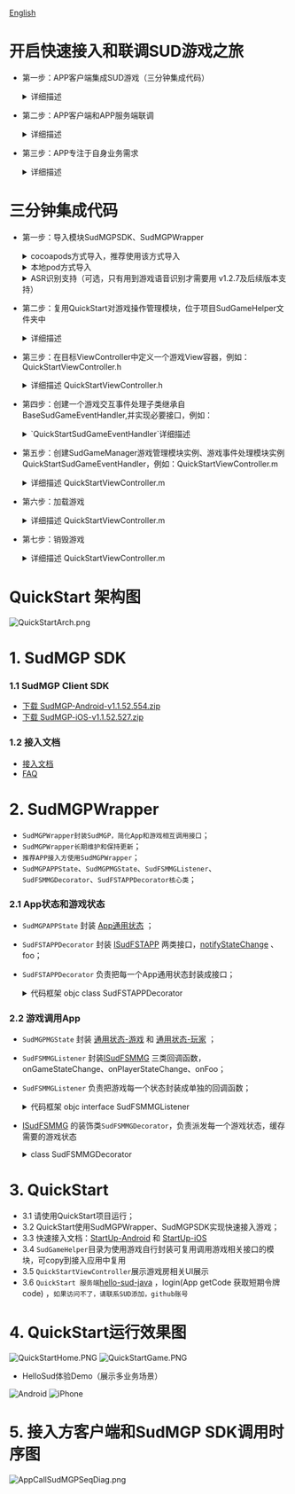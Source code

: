 [English](README_en.md)

# 开启快速接入和联调SUD游戏之旅
- 第一步：APP客户端集成SUD游戏（三分钟集成代码）
  <details>
  <summary>详细描述</summary>

      1.appId、appKey和isTestEnv=true，请使用QuickStart客户端的；
      2.iOS bundleId、Android applicationId，请使用APP客户端自己的；(接入信息表中的bundleId/applicationId)；
      3.短期令牌code，请使用QuickStart的后端服务（login/getCode获取的）；
      4.完成集成，游戏跑起来;
  
      *** SUD平台支持一个appId绑定多个bundleId和applicationId；***
      *** 填完接入信息表后，SUD会将APP的bundleId和applicationId，绑定到QuickStart的appId上，仅支持测试环境；***
  QuickStart 后端服务[hello-sud-java代码仓库](https://github.com/SudTechnology/hello-sud-java) ，`如果访问不了代码仓库，请联系SUD添加，github账号`；
  </details>

  
- 第二步：APP客户端和APP服务端联调
  <details>
  <summary>详细描述</summary>

      1.APP服务端实现4个HTTP API；（接入信息表填的）
      2.APP服务端实现login/getCode接口，获取短期令牌code；
      3.请使用APP客户端自己的appId、appKey、isTestEnv=true、bundleId(iOS)、applicationId(Android)；
      4.请使用APP自己的服务端login/getCode接口，获取短期令牌code；
      5.APP客户端和APP服务端联调5个HTTP API；
      6.完成HTTP API联调；
  </details>


- 第三步：APP专注于自身业务需求
  <details>
  <summary>详细描述</summary>

      1.参考SudMGP文档、SudMGPWrapper、QuickStart、HelloSud体验Demo（展示多场景，Custom自定义场景）；

      2.专注于APP UI交互、功能是否支持、如何实现
      比如：
      调整游戏View大小、位置；
      调整APP和游戏交互流程，UI元素是否可隐藏，按钮是否可隐藏APP实现，点击事件是否支持拦截回调；
      
      3.专注于APP业务逻辑流程、实现
      比如：
      一局游戏开始如何透传数值类型参数、Key类型参数；（结算）
  ![Android](doc/hello_sudplus_android.png)
  ![iPhone](doc/hello_sudplus_iphone.png)
  </details>
# 三分钟集成代码
- 第一步：导入模块SudMGPSDK、SudMGPWrapper

  <details>
    <summary>cocoapods方式导入，推荐使用该方式导入</summary>

      1. APP主工程Podfile文件中，添加 SudMGPWrapper 依赖;
   [Cocoapods最新集成版本](https://github.com/SudTechnology/sud-mgp-ios)
  ``` ruby
  pod 'SudMGPWrapper', '~> x.x.x'
  
  ```
      2. 执行pod install，将SudMGP SDK、SudMGPWrapper模块依赖进工程中

  </details>
  <details>
  <summary>本地pod方式导入</summary>

      1. 将QuickStart同级目录下的SudMGPSDK、SudMGPWrapper两个目录所有文件及SudMGPWrapper.podspec文件拷贝到目标工程Podfile所在的目录下

      2. APP主工程Podfile文件中，添加 SudMGPWrapper 依赖;
  ``` ruby
  pod 'SudMGPWrapper', :path => '../../'
  ```
      3. 执行pod install，将SudMGP SDK、SudMGPWrapper模块依赖进工程中
  </details>
  <details>

  <summary>ASR识别支持（可选，只有用到游戏语音识别才需要用 v1.2.7及后续版本支持）</summary>

      1. APP主工程Podfile文件中，添加 ASR语音识别库 依赖;
  ``` ruby
  pod 'MicrosoftCognitiveServicesSpeech-iOS', '1.23.0'
  ```
      2. 执行pod install，将ASR语音识别库模块依赖进工程中
  </details>
  

- 第二步：复用QuickStart对游戏操作管理模块，位于项目SudGameHelper文件夹中
  <details>
  <summary>详细描述</summary>

      拷贝SudGameHelper目录，Demo工程目录路径(project->SudGameHelper):
        SudGameManager 为加载游戏、销毁游戏管理模块
        BaseSudGameEventHandler 为游戏与APP交互处理模块，应用只需创建改子类并接收定义好的游戏回调即可收到游戏各种状态回调
  </details>
  

- 第三步：在目标ViewController中定义一个游戏View容器，例如：QuickStartViewController.h
    <details>
    <summary>详细描述 QuickStartViewController.h</summary>

    ``` objc
    @interface QuickStartViewController ()
    /// 游戏加载主view
    @property(nonatomic, strong) UIView *gameView;
    ```
    </details>
  
- 第四步：创建一个游戏交互事件处理子类继承自BaseSudGameEventHandler,并实现必要接口，例如：
    <details>
    <summary>`QuickStartSudGameEventHandler`详细描述 </summary>

    #### 类声明 QuickStartSudGameEventHandler.h
    ``` objc
    /// QuickStart demo实现游戏事件处理模块，接入方可以参照次处理模块，将QuickStartSudGameEventHandler改个名称并实现自己应用的即可
    /// QuickStart demo game event processing module, access can consult the processing module, the QuickStartSudGameEventHandler change a name and realize their own application
    @interface QuickStartSudGameEventHandler : BaseSudGameEventHandler
    @end
    ```
    #### 实现必要接口 详细描述 QuickStartSudGameEventHandler.m

    1.  返回游戏配置，主要配置游戏模式、按钮自定义等UI，如以下样例配置：

    ``` objc
    - (nonnull GameCfgModel *)onGetGameCfg {
        GameCfgModel *gameCfgModel = [GameCfgModel defaultCfgModel];
        /// 可以在此根据自身应用需要配置游戏，例如配置声音
        /// You can configure the game according to your application needs here, such as configuring the sound
        gameCfgModel.gameSoundVolume = 100;
        /// ...
        return gameCfgModel;
    }
    ```

    2. 返回游戏视图整体区域大小、安全区（顶底预留间距），如以下样例配置：

    ``` objc
    - (nonnull GameViewInfoModel *)onGetGameViewInfo {
    
        /// 应用根据自身布局需求在此配置游戏显示视图信息
        /// The application configures the game display view information here according to its layout requirements
        
        // 屏幕安全区
        // Screen Safety zone
        UIEdgeInsets safeArea = [self safeAreaInsets];
        // 状态栏高度
        // Status bar height
        CGFloat statusBarHeight = safeArea.top == 0 ? 20 : safeArea.top;
        
        GameViewInfoModel *m = [[GameViewInfoModel alloc] init];
        CGRect gameViewRect = self.loadConfigModel.gameView.bounds;

        // 游戏展示区域
        // Game display area
        m.view_size.width = gameViewRect.size.width;
        m.view_size.height = gameViewRect.size.height;
        // 游戏内容布局安全区域，根据自身业务调整顶部间距
        // Game content layout security area, adjust the top spacing according to their own business
        // 顶部间距
        // top spacing
        m.view_game_rect.top = (statusBarHeight + 80);
        // 左边
        // Left
        m.view_game_rect.left = 0;
        // 右边
        // Right
        m.view_game_rect.right = 0;
        // 底部安全区域
        // Bottom safe area
        m.view_game_rect.bottom = (safeArea.bottom + 100);
        return m;
    }
    ```

    3. 返回游戏加载时code，<font color=Red>此接口接入方必须继承实现，通过自身应用接口去获取加载游戏时需要code码</font>

    ``` objc
    - (void)onGetCode:(NSString *)userId result:(void (^)(NSString * _Nonnull))result {
    
        /// 获取加载游戏的code,此处请求自己服务端接口获取code并回调返回即可
        /// Get the code of loading the game, here request your server interface to get the code and callback return
        
        if (userId.length == 0) {
            NSLog(@"用户ID不能为空");
            return;
        }
        
        /// 以下是当前demo向demo应用服务获取code的代码
        /// The following is the code that demo obtains the code from demo application service
        
        /// 此接口为QuickStart样例请求接口
        /// This interface is a QuickStart sample request interface
        NSString *getCodeUrl = @"https://mgp-hello.sudden.ltd/login/v3";
        NSDictionary *dicParam = @{@"user_id": userId};
        [self postHttpRequestWithURL:getCodeUrl param:dicParam success:^(NSDictionary *rootDict) {

            NSDictionary *dic = [rootDict objectForKey:@"data"];
            /// 这里的code用于登录游戏sdk服务器
            /// The code here is used to log in to the game sdk server
            NSString *code = [dic objectForKey:@"code"];
            int retCode = (int) [[dic objectForKey:@"ret_code"] longValue];
            result(code);

        }                    failure:^(NSError *error) {
            NSLog(@"login game server error:%@", error.debugDescription);
        }];
    
    }
    ```
    </details>

- 第五步：创建SudGameManager游戏管理模块实例、游戏事件处理模块实例QuickStartSudGameEventHandler，例如：QuickStartViewController.m
    <details>
    <summary>详细描述 QuickStartViewController.m</summary>

    ```objc
    - (void)viewDidLoad {
        [super viewDidLoad];
        // Do any additional setup after loading the view.
        self.view.backgroundColor = UIColor.blackColor;
        
        /// 1. step
        
        // 创建游戏管理实例
        // Create a game management instance
        self.sudGameManager = SudGameManager.new;;
        // 创建游戏事件处理对象实例
        // Create an instance of the game event handler object
        self.gameEventHandler = QuickStartSudGameEventHandler.new;
        // 将游戏事件处理对象实例注册进游戏管理对象实例中
        // Register the game event processing object instance into the game management object instance
        [self.sudGameManager registerGameEventHandler:self.gameEventHandler];
    

    }
    ```
    </details>
  

- 第六步：加载游戏
    <details>
    <summary>详细描述 QuickStartViewController.m</summary>


    ``` objc
    /// 加载游戏
    /// Load game
    - (void)loadGame:(int64_t)gameId {
        // 配置加载SudMGP必须参数
        // Set the required parameters for loading SudMGP
        SudGameLoadConfigModel *sudGameConfigModel = [[SudGameLoadConfigModel alloc] init];
        // 申请的应用ID
        // Application ID
        sudGameConfigModel.appId = SUDMGP_APP_ID;
        // 申请的应用key
        // Application key
        sudGameConfigModel.appKey = SUDMGP_APP_KEY;
        // 是否测试环境，测试时为YES, 发布上线设置为NO
        // Set to YES during the test and NO when publishing online
        sudGameConfigModel.isTestEnv = SUD_GAME_TEST_ENV;
        // 待加载游戏ID
        // ID of the game to be loaded
        sudGameConfigModel.gameId = gameId;
        // 指定游戏房间，相同房间号的人在同一游戏大厅中
        // Assign a game room, and people with the same room number are in the same game hall
        sudGameConfigModel.roomId = self.roomId;
        // 配置游戏内显示语言
        // Configure the in-game display language
        sudGameConfigModel.language = @"zh-CN";
        // 游戏显示的视图
        // Game display view
        sudGameConfigModel.gameView = self.gameView;
        // 当前用户ID
        // Current user id
        sudGameConfigModel.userId = QSAppPreferences.shared.currentUserID;

        [self.sudGameManager loadGame:sudGameConfigModel];
    }       
    ```
    </details>
  

- 第七步：销毁游戏
    <details>
    <summary>详细描述 QuickStartViewController.m</summary>

    ``` objc
    /// 销毁游戏
    /// Destroy game
    - (void)destroyGame {
        [self.sudGameManager destroyGame];
    }
    ```
    </details>  

# QuickStart 架构图
![QuickStartArch.png](doc/QuickStartArch.png)

# 1. SudMGP SDK
### 1.1 SudMGP Client SDK

- [下载 SudMGP-Android-v1.1.52.554.zip](https://github.com/SudTechnology/sud-mgp-android/releases)
- [下载 SudMGP-iOS-v1.1.52.527.zip](https://github.com/SudTechnology/sud-mgp-ios/releases)

### 1.2 接入文档

- [接入文档](https://docs.sud.tech/zh-CN/app/Client/API/)
- [FAQ](https://docs.sud.tech/zh-CN/app/Client/FAQ/)

# 2. SudMGPWrapper
- `SudMGPWrapper封装SudMGP，简化App和游戏相互调用接口`；
- `SudMGPWrapper长期维护和保持更新`；
- `推荐APP接入方使用SudMGPWrapper`；
- `SudMGPAPPState`、`SudMGPMGState`、`SudFSMMGListener`、`SudFSMMGDecorator`、`SudFSTAPPDecorator核心类`；

### 2.1 App状态和游戏状态
- `SudMGPAPPState` 封装 [App通用状态](https://docs.sud.tech/zh-CN/app/Client/APPFST/CommonState.html) ；
- `SudFSTAPPDecorator` 封装 [ISudFSTAPP](https://docs.sud.tech/zh-CN/app/Client/API/ISudFSTAPP.html) 两类接口，[notifyStateChange](https://docs.sud.tech/zh-CN/app/Client/APPFST/CommonState.html) 、 foo；
- `SudFSTAPPDecorator` 负责把每一个App通用状态封装成接口；
    <details>
    <summary>代码框架 objc class SudFSTAPPDecorator</summary>

    ``` objc
    /// app -> 游戏
    @interface SudFSTAPPDecorator : NSObject

    @property (nonatomic, strong) id<ISudFSTAPP> iSudFSTAPP;

    /// setI SudFSTAPP = [SudMGP loadMG:userId roomId:roomId code:code mgId:mgId language:language fsmMG:self.sudFSMMGDecorator rootView:rootView];
    - (void)setISudFSTAPP:(id<ISudFSTAPP>)iSudFSTAPP;
    ...

    /// 继续游戏
    - (void)playMG;
    /// 暂停游戏
    - (void)pauseMG;
    /// 销毁游戏
    - (void)destroyMG;
    /// 获取游戏View
    - (UIView *) getGameView;
    /// 更新code
    /// @param code 新的code
    - (void)updateCode:(NSString *) code;
    /// 传输音频数据： 传入的音频数据必须是：PCM格式，采样率：16000， 采样位数：16， 声道数： MONO
    - (void)pushAudio:(NSData *)data;
    @end
    ```
    </details>

### 2.2 游戏调用App
- `SudMGPMGState` 封装 [通用状态-游戏](https://docs.sud.tech/zh-CN/app/Client/MGFSM/CommonStateGame.html) 和 [通用状态-玩家](https://docs.sud.tech/zh-CN/app/Client/MGFSM/CommonStatePlayer.html) ；
- `SudFSMMGListener` 封装[ISudFSMMG](https://docs.sud.tech/zh-CN/app/Client/API/ISudFSMMG.html) 三类回调函数，onGameStateChange、onPlayerStateChange、onFoo；
- `SudFSMMGListener` 负责把游戏每一个状态封装成单独的回调函数；
    <details>
    <summary>代码框架 objc interface SudFSMMGListener</summary>
    
    ``` objc
    @protocol SudFSMMGListener <NSObject>

    @required
    /// 获取游戏View信息  【需要实现】
    - (void)onGetGameViewInfo:(nonnull id<ISudFSMStateHandle>)handle dataJson:(nonnull NSString *)dataJson;

    /// 短期令牌code过期  【需要实现】
    - (void)onExpireCode:(nonnull id<ISudFSMStateHandle>)handle dataJson:(nonnull NSString *)dataJson;

    /// 获取游戏Config  【需要实现】
    - (void)onGetGameCfg:(nonnull id<ISudFSMStateHandle>)handle dataJson:(nonnull NSString *)dataJson;


    @optional
    /// 游戏开始
    - (void)onGameStarted;

    /// 游戏销毁
    - (void)onGameDestroyed;

    /// 通用状态-游戏
    /// 游戏: 公屏消息状态    MG_COMMON_PUBLIC_MESSAGE
    - (void)onGameMGCommonPublicMessage:(nonnull id<ISudFSMStateHandle>)handle model:(MGCommonPublicMessageModel *)model;

    ...
    @end
    ```
    </details>

- [ISudFSMMG](https://docs.sud.tech/zh-CN/app/Client/API/ISudFSMMG.html) 的装饰类`SudFSMMGDecorator`，负责派发每一个游戏状态，缓存需要的游戏状态
    <details>
    <summary>class SudFSMMGDecorator</summary>
    
    ``` objc
    /// game -> app
    @interface SudFSMMGDecorator : NSObject <ISudFSMMG>

    typedef NS_ENUM(NSInteger, GameStateType) {
        /// 空闲
        GameStateTypeLeisure = 0,
        /// loading
        GameStateTypeLoading = 1,
        /// playing
        GameStateTypePlaying = 2,
    };

    /// 当前用户ID
    @property(nonatomic, strong, readonly)NSString *currentUserId;
    // 游戏状态枚举： GameStateType
    @property (nonatomic, assign) GameStateType gameStateType;
    /// 当前用户是否加入
    @property (nonatomic, assign) BOOL isInGame;
    /// 是否在游戏中
    @property (nonatomic, assign) BOOL isPlaying;
    
    ...

    /// 设置事件处理器
    /// @param listener 事件处理实例
    - (void)setEventListener:(id<SudFSMMGListener>)listener;
    /// 设置当前用户ID
    /// @param userId 当前用户ID
    - (void)setCurrentUserId:(NSString *)userId;
    /// 清除所有存储数组
    - (void)clearAllStates;
    /// 2MG成功回调
    - (NSString *)handleMGSuccess;
    /// 2MG失败回调
    - (NSString *)handleMGFailure;

    #pragma mark - 获取gamePlayerStateMap中最新的一个状态
    /// 获取用户加入状态
    - (BOOL)isPlayerIn:(NSString *)userId;
    /// 获取用户是否在准备中
    - (BOOL)isPlayerIsReady:(NSString *)userId;
    /// 获取用户是否在游戏中
    - (BOOL)isPlayerIsPlaying:(NSString *)userId;
    /// 获取用户是否在队长
    - (BOOL)isPlayerIsCaptain:(NSString *)userId;
    /// 获取用户是否在在绘画
    - (BOOL)isPlayerPaining:(NSString *)userId;

    #pragma mark - 获取是否存在gamePlayerStateMap中 （用于判断用户是否在游戏里了）
    /// 获取用户是否已经加入了游戏
    - (BOOL)isPlayerInGame:(NSString *)userId;
    @end
    ```
    </details>



# 3. QuickStart
- 3.1 请使用QuickStart项目运行；
- 3.2 QuickStart使用SudMGPWrapper、SudMGPSDK实现快速接入游戏；
- 3.3 快速接入文档：[StartUp-Android](https://docs.sud.tech/zh-CN/app/Client/StartUp-Android.html) 和 [StartUp-iOS](https://docs.sud.tech/zh-CN/app/Client/StartUp-iOS.html)
- 3.4 `SudGameHelper`目录为使用游戏自行封装可复用调用游戏相关接口的模块，可copy到接入应用中复用
- 3.5 `QuickStartViewController`展示游戏房相关UI展示
- 3.6 `QuickStart 服务端`[hello-sud-java](https://github.com/SudTechnology/hello-sud-java) ，login(App getCode 获取短期令牌code) ，`如果访问不了，请联系SUD添加，github账号`

# 4. QuickStart运行效果图
![QuickStartHome.PNG](./doc/QuickStartHome.PNG)
![QuickStartGame.PNG](./doc/QuickStartGame.PNG)

- HelloSud体验Demo（展示多业务场景）

![Android](doc/hello_sudplus_android.png)
![iPhone](doc/hello_sudplus_iphone.png)

# 5. 接入方客户端和SudMGP SDK调用时序图
![AppCallSudMGPSeqDiag.png](doc/AppCallSudMGPSeqDiag.png)
